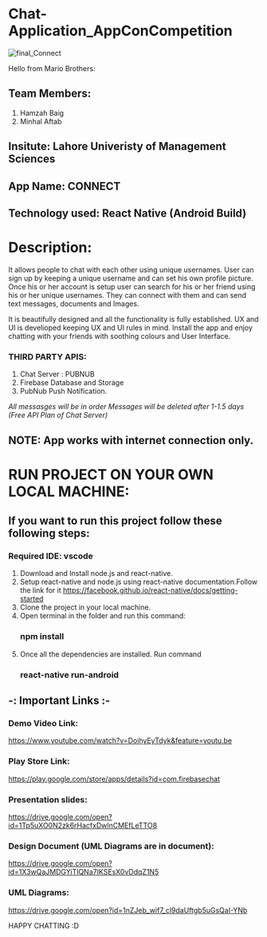 # Chat-Application_AppConCompetition
![final_Connect](https://user-images.githubusercontent.com/48963915/67973969-50c30300-fc33-11e9-8c43-60036280434c.png)

Hello from Mario Brothers:

## Team Members: 

1) Hamzah Baig
2) Minhal Aftab

## Insitute: Lahore Univeristy of Management Sciences

## App Name: CONNECT

## Technology used: React Native (Android Build)

# Description: 
  It allows people to chat with each other using unique usernames. User can sign up by keeping a unique username and can 
set his own profile picture. Once his or her account is setup user can search for his or her friend using his or her unique usernames. 
They can connect with them and can send text messages, documents and Images.

It is beautifully designed and all the functionality is fully established. UX and UI is develioped keeping UX and UI rules in mind. Install the app and enjoy chatting with your friends with soothing colours and User Interface.

### THIRD PARTY APIS:
1) Chat Server : PUBNUB
2) Firebase Database and Storage
3) PubNub Push Notification.

*All messasges will be in order*
*Messages will be deleted after 1-1.5 days (Free API Plan of Chat Server)* 
## NOTE: App works with internet connection only.

# RUN PROJECT ON YOUR OWN LOCAL MACHINE: 


## If you want to run this project follow these following steps: 

### Required IDE: vscode
  
1) Download and Install node.js and react-native.
2) Setup react-native and node.js using react-native documentation.Follow the link for it
    https://facebook.github.io/react-native/docs/getting-started
3) Clone the project in your local machine.
4) Open terminal in the folder and run this command:
      ### npm install
5) Once all the dependencies are installed. Run command 
      ### react-native run-android

## -: Important Links :-
### Demo Video Link:
  https://www.youtube.com/watch?v=DoihyEyTdyk&feature=youtu.be
### Play Store Link: 
  https://play.google.com/store/apps/details?id=com.firebasechat
### Presentation slides:
  https://drive.google.com/open?id=1Tp5uXO0N2zk6rHacfxDwlnCMEfLeTTO8
### Design Document (UML Diagrams are in document):
  https://drive.google.com/open?id=1X3wQaJMDGYiTlQNa7IKSEsX0vDdqZ1N5
### UML Diagrams:
  https://drive.google.com/open?id=1nZJeb_wif7_cl9daUftgb5uGsQaI-YNb
  
HAPPY CHATTING :D
